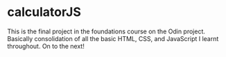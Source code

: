 # calculatorJS

This is the final project in the foundations course on the Odin project.
Basically consolidation of all the basic HTML, CSS, and JavaScript I learnt throughout.
On to the next!